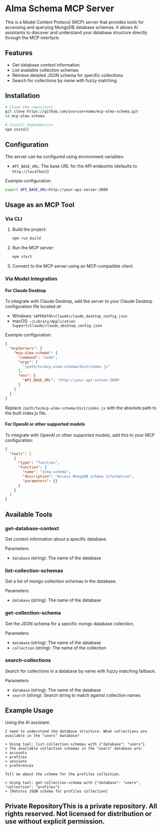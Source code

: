 # Alma Schema MCP Server

This is a Model Context Protocol (MCP) server that provides tools for accessing and querying MongoDB database schemas. It allows AI assistants to discover and understand your database structure directly through the MCP interface.

## Features

- Get database context information
- List available collection schemas
- Retrieve detailed JSON schema for specific collections
- Search for collections by name with fuzzy matching

## Installation

```bash
# Clone the repository
git clone https://github.com/yourusername/mcp-alma-schema.git
cd mcp-alma-schema

# Install dependencies
npm install
```

## Configuration

The server can be configured using environment variables:

- `API_BASE_URL`: The base URL for the API endpoints (defaults to `http://localhost`)

Example configuration:

```bash
export API_BASE_URL=http://your-api-server:3000
```

## Usage as an MCP Tool

### Via CLI

1. Build the project:
   ```bash
   npm run build
   ```

2. Run the MCP server:
   ```bash
   npm start
   ```

3. Connect to the MCP server using an MCP-compatible client.

### Via Model Integration

#### For Claude Desktop

To integrate with Claude Desktop, add the server to your Claude Desktop configuration file located at:
- Windows: `%APPDATA%\Claude\claude_desktop_config.json`
- macOS: `~/Library/Application Support/Claude/claude_desktop_config.json`

Example configuration:

```json
{
  "mcpServers": {
    "mcp-alma-schema": {
      "command": "node",
      "args": [
        "/path/to/mcp-alma-schema/dist/index.js"
      ],
      "env": {
        "API_BASE_URL": "http://your-api-server:3000"
      }
    }
  }
}
```

Replace `/path/to/mcp-alma-schema/dist/index.js` with the absolute path to the built index.js file.

#### For OpenAI or other supported models

To integrate with OpenAI or other supported models, add this to your MCP configuration:

```json
{
  "tools": [
    {
      "type": "function",
      "function": {
        "name": "alma-schema",
        "description": "Access MongoDB schema information",
        "parameters": {}
      }
    }
  ]
}
```

## Available Tools

### get-database-context

Get context information about a specific database.

Parameters:
- `database` (string): The name of the database

### list-collection-schemas

Get a list of mongo collection schemas in the database.

Parameters:
- `database` (string): The name of the database

### get-collection-schema

Get the JSON schema for a specific mongo database collection.

Parameters:
- `database` (string): The name of the database
- `collection` (string): The name of the collection

### search-collections

Search for collections in a database by name with fuzzy matching fallback.

Parameters:
- `database` (string): The name of the database
- `search` (string): Search string to match against collection names

## Example Usage

Using the AI assistant:

```
I need to understand the database structure. What collections are available in the "users" database?

> Using tool: list-collection-schemas with {"database": "users"}
> The available collection schemas in the "users" database are:
> accounts
> profiles
> sessions
> preferences

Tell me about the schema for the profiles collection.

> Using tool: get-collection-schema with {"database": "users", "collection": "profiles"}
> [Returns JSON schema for profiles collection]
```
## Private RepositoryThis is a private repository. All rights reserved. Not licensed for distribution or use without explicit permission.